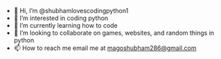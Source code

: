 - 👋 Hi, I’m @shubhamlovescodingpython1
- 👀 I’m interested in coding python
- 🌱 I’m currently learning how to code
- 💞️ I’m looking to collaborate on games, websites, and random things in python
- 📫 How to reach me email me at magoshubham286@gmail.com

<!---
shubhamlovescodingpython1/shubhamlovescodingpython1 is a ✨ special ✨ repository because its `README.md` (this file) appears on your GitHub profile.
You can click the Preview link to take a look at your changes.
--->
